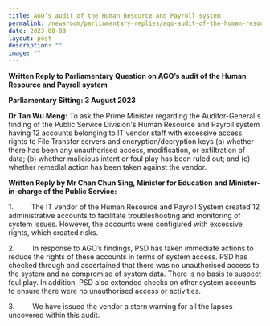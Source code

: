```yaml
---
title: AGO’s audit of the Human Resource and Payroll system
permalink: /newsroom/parliamentary-replies/ago-audit-of-the-human-resource-and-payroll-system/
date: 2023-08-03
layout: post
description: ""
image: ""
---
```

**Written Reply to Parliamentary Question on AGO’s audit of the Human Resource and Payroll system**

**Parliamentary Sitting: 3 August 2023**

**Dr Tan Wu Meng:** To ask the Prime Minister regarding the Auditor-General's finding of the Public Service Division's Human Resource and Payroll system having 12 accounts belonging to IT vendor staff with excessive access rights to File Transfer servers and encryption/decryption keys (a) whether there has been any unauthorised access, modification, or exfiltration of data; (b) whether malicious intent or foul play has been ruled out; and (c) whether remedial action has been taken against the vendor.

**Written Reply by Mr Chan Chun Sing, Minister for Education and Minister-in-charge of the Public Service:**

1\.         The IT vendor of the Human Resource and Payroll System created 12 administrative accounts to facilitate troubleshooting and monitoring of system issues. However, the accounts were configured with excessive rights, which created risks.

2\.         In response to AGO’s findings, PSD has taken immediate actions to reduce the rights of these accounts in terms of system access. PSD has checked through and ascertained that there was no unauthorised access to the system and no compromise of system data. There is no basis to suspect foul play. In addition, PSD also extended checks on other system accounts to ensure there were no unauthorised access or activities.

3\.         We have issued the vendor a stern warning for all the lapses uncovered within this audit.

